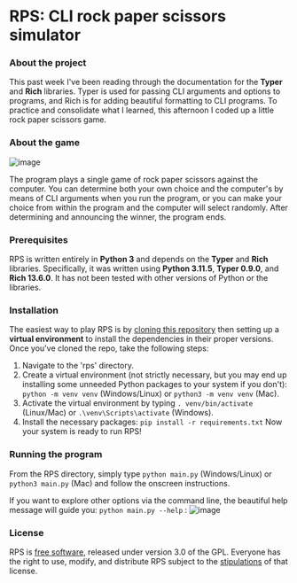 # RPS: CLI rock paper scissors simulator

### About the project
This past week I've been reading through the documentation for the **Typer** and **Rich** libraries. Typer is used for passing CLI arguments and options to programs, and Rich is for adding beautiful formatting to CLI programs. To practice and consolidate what I learned, this afternoon I coded up a little rock paper scissors game.

### About the game
![image](https://github.com/jwjacobson/rps/assets/116485484/b326b129-4e5f-4983-bda0-a9d994c1a94f)

The program plays a single game of rock paper scissors against the computer. You can determine both your own choice and the computer's by means of CLI arguments when you run the program, or you can make your choice from within the program and the computer will select randomly. After determining and announcing the winner, the program ends.

### Prerequisites
RPS is written entirely in **Python 3** and depends on the **Typer** and **Rich** libraries. Specifically, it was written using **Python 3.11.5**, **Typer 0.9.0**, and **Rich 13.6.0**. It has not been tested with other versions of Python or the libraries.

### Installation
The easiest way to play RPS is by [cloning this repository](https://docs.github.com/en/repositories/creating-and-managing-repositories/cloning-a-repository) then setting up a **virtual environment** to install the dependencies in their proper versions. Once you've cloned the repo, take the following steps:
1. Navigate to the 'rps' directory.
2. Create a virtual environment (not strictly necessary, but you may end up installing some unneeded Python packages to your system if you don't): ```python -m venv venv``` (Windows/Linux) or ```python3 -m venv venv``` (Mac).
3. Activate the virtual environment by typing ```. venv/bin/activate``` (Linux/Mac) or ```.\venv\Scripts\activate``` (Windows).
4. Install the necessary packages: ```pip install -r requirements.txt``` Now your system is ready to run RPS!

### Running the program
From the RPS directory, simply type ```python main.py``` (Windows/Linux) or ```python3 main.py``` (Mac) and follow the onscreen instructions.

If you want to explore other options via the command line, the beautiful help message will guide you:
```python main.py --help``` :
![image](https://github.com/jwjacobson/rps/assets/116485484/1c0c527c-b1a7-4622-9397-06841d1e89a9)



### License
RPS is [free software](https://www.fsf.org/about/what-is-free-software), released under version 3.0 of the GPL. Everyone has the right to use, modify, and distribute RPS subject to the [stipulations](https://github.com/jwjacobson/oopmanor/blob/main/License) of that license.
